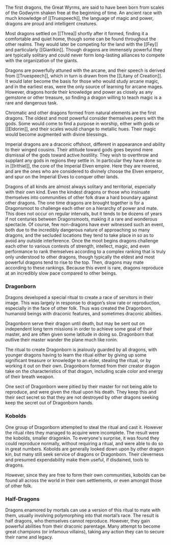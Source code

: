 The first dragons, the Great Wyrms, are said to have been born from scales of the Godwyrm shaken free at the beginning of time. An ancient race with much knowledge of [[Truespeech]], the language of magic and power, dragons are proud and intelligent creatures. 

Most dragons settled on [[Threa]] shortly after it formed, finding it a comfortable and quiet home, though some can be found throughout the other realms. They would later be competing for the land with the [[Fey]] and particularly [[Giantkin]]. Though dragons are immensely powerful they are typically solitary and could never form long-lasting alliances to compete with the organization of the giants. 

Dragons are powerfully attuned with the arcane, and their speech is derived from [[Truespeech]], which in turn is drawn from the [[Litany of Creation]]. It would later become the basis for those who would study arcane magic, and in the earliest eras, were the only source of learning for arcane mages. However, dragons horde their knowledge and power as closely as any gemstone or other treasure, so finding a dragon willing to teach magic is a rare and dangerous task.

Chromatic and other dragons formed from natural elements are the first dragons. The oldest and most powerful consider themselves peers with the gods. Some would come to find a purpose in worship, either with gods or [[Eldorim]], and their scales would change to metallic hues. Their magic would become augmented with divine blessings.

Imperial dragons are a draconic offshoot, different in appearance and ability to their winged cousins. Their attitude toward gods goes beyond mere dismissal of the gods toward active hostility. They wish to overthrow and supplant any gods in regions they settle in. In particular they have done so in [[Irithiel]], the core of the Imperial Elven empire. Here they are revered, and are the ones who are considered to divinely choose the Elven emperor, and spur on the Imperial Elves to conquer other lands.

Dragons of all kinds are almost always solitary and territorial, especially with their own kind. Even the kindest dragons or those who insinuate themselves into communities of other folk draw a hard boundary against other dragons. The one time dragons are brought together is for a Dragonsmoot to challenge each other on a hierarchy of power and mate. This does not occur on regular intervals, but it tends to be dozens of years if not centuries between Dragonsmoots, making it a rare and wonderous spectacle. Of course, few non-dragons have ever witnessed such an event, both due to the incredibly dangerous nature of approaching so many dragons, and the secluded locations they tend to take place in so as to avoid any outside interference. Once the moot begins dragons challenge each other to various contests of strength, intellect, magic, and even performance to rank themselves according to a complex ranking that is truly only understood to other dragons, though typically the eldest and most powerful dragons tend to rise to the top. Then, dragons may mate according to these rankings. Because this event is rare, dragons reproduce at an incredibly slow pace compared to other beings.

### Dragonborn
Dragons developed a special ritual to create a race of servitors in their image. This was largely in response to dragon’s slow rate or reproduction, especially in the face of other folk. Thus was created the Dragonborn, humanoid beings with draconic features, and sometimes draconic abilities. 

Dragonborn serve their dragon until death, but may be sent out on independent long term missions in order to achieve some goal of their master, and are often given some latitude in doing so. Dragonborn that outlive their master wander the plane much like ronin. 

The ritual to create Dragonborn is jealously guarded by all dragons, with younger dragons having to learn the ritual either by giving up some significant treasure or knowledge to an elder, stealing the ritual, or by working it out on their own. Dragonborn formed from their creator dragon take on the characteristics of that dragon, including scale color and energy of their breath weapon.

One sect of Dragonborn were pitied by their master for not being able to reproduce, and were given the ritual upon his death. They keep this and their sect secret so that they are not destroyed by other dragons seeking keep the secret out of Dragonborn hands. 

### Kobolds
One group of Dragonborn attempted to steal the ritual and cast it. However the ritual rites they managed to acquire were incomplete. The result were the kobolds, smaller dragonkin. To everyone's surprise, it was found they could reproduce normally, without requiring a ritual, and were able to do so in great numbers. Kobolds are generally looked down upon by other dragon kin, but many still seek service of dragons or Dragonborn. Their cleverness and presumed expendability make them useful, if disdained, tools to dragons.

However, since they are free to form their own communities, kobolds can be found all across the world in their own settlements, or even amongst those of other folk. 

### Half-Dragons
Dragons enamored by mortals can use a version of this ritual to mate with them, usually involving polymorphing into that mortal’s race. The result is half dragons, who themselves cannot reproduce. However, they gain powerful abilities from their draconic parentage. Many attempt to become great champions (or infamous villains), taking any action they can to secure their name and legacy.

